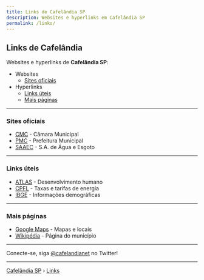 ```yaml
---
title: Links de Cafelândia SP
description: Websites e hyperlinks em Cafelândia SP
permalink: /links/
---
```


## Links de Cafelândia
Websites e hyperlinks de __Cafelândia SP__:

- Websites
  - [Sites oficiais](#sites-oficiais)
- Hyperlinks
  - [Links úteis](#links-%C3%BAteis)
  - [Mais páginas](#mais-p%C3%A1ginas)

---

### Sites oficiais

-   [CMC](http://www.camaracafelandia.sp.gov.br/) - Câmara Municipal
-   [PMC](http://www.cafelandia.sp.gov.br/) - Prefeitura Municipal
-   [SAAEC](http://www.saaec.sp.gov.br/) - S.A. de Água e Esgoto

---

### Links úteis

- [ATLAS](http://atlasbrasil.org.br/2013/pt/perfil_m/cafel%C3%A2ndia_sp) - Desenvolvimento humano
- [CPFL](https://servicosonline.cpfl.com.br/agencia-webapp/#/taxas-tarifas?codMunicipio=3508801) - Taxas e tarifas de energia
- [IBGE](https://cidades.ibge.gov.br/brasil/sp/cafelandia) - Informações demográficas

---

### Mais páginas

- [Google Maps](https://www.google.com.br/maps/place/Cafel%C3%A2ndia,+SP,+16500-000/@-21.8063868,-49.6278754,14z/data=!3m1!4b1!4m5!3m4!1s0x94be467589002709:0x54c03e662abc324e!8m2!3d-21.8031143!4d-49.6099581) - Mapas e locais
- [Wikipédia](https://pt.wikipedia.org/wiki/Cafel%C3%A2ndia_(S%C3%A3o_Paulo)) - Página do município

---

Conecte-se, siga <a rel="noopener" target="_blank" href="https://twitter.com/cafelandianet">@cafelandianet</a> no Twitter!

---

[Cafelândia SP](https://www.cafelandia.net/) › [Links](https://www.cafelandia.net/links/)
